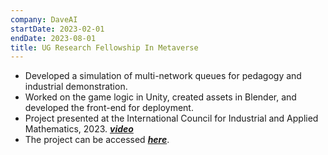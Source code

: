 ```yaml
---
company: DaveAI
startDate: 2023-02-01
endDate: 2023-08-01
title: UG Research Fellowship In Metaverse
---
```


+ Developed a simulation of multi-network queues for pedagogy and industrial demonstration.
+ Worked on the game logic in Unity, created assets in Blender, and developed the front-end for deployment.
+ Project presented at the International Council for Industrial and Applied Mathematics, 2023. [***video***](https://youtu.be/Hp5x2H7fTFk)
+ The project can be accessed [***here***](https://metalabplaksha.github.io/queues/).